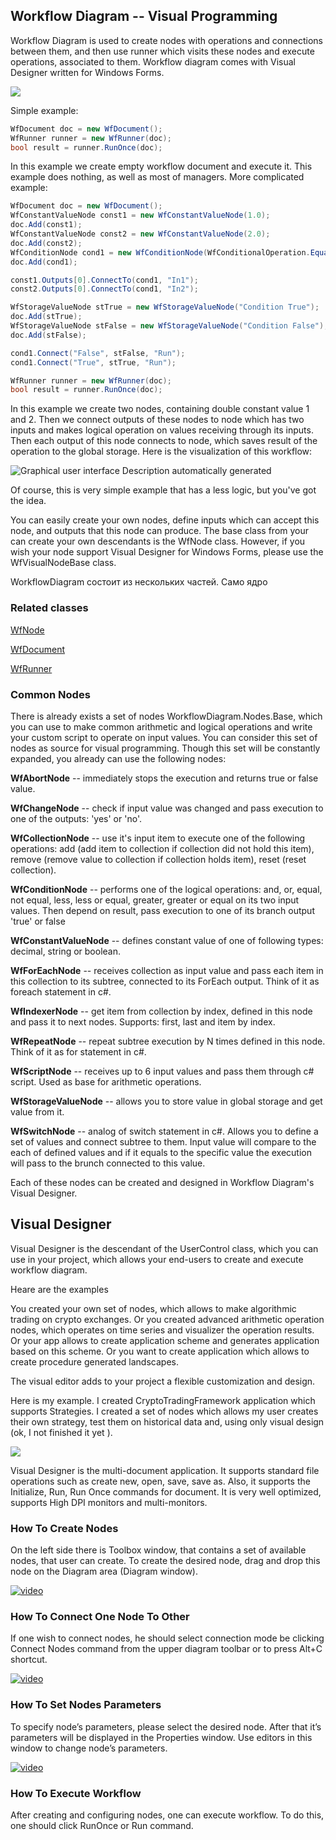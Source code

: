 ## Workflow Diagram -- Visual Programming

Workflow Diagram is used to create nodes with operations and connections between them, and then use runner which visits these nodes and execute operations, associated to them. Workflow diagram comes with Visual Designer written for Windows Forms.

![](https://user-images.githubusercontent.com/18391055/186918434-a3970be3-173b-47f3-bf8e-d3f96dd09189.png)

Simple example:
```csharp
WfDocument doc = new WfDocument(); 
WfRunner runner = new WfRunner(doc);
bool result = runner.RunOnce(doc);
```
In this example we create empty workflow document and execute it. This example does nothing, as well as most of managers. 
More complicated example: 
```csharp
WfDocument doc = new WfDocument();
WfConstantValueNode const1 = new WfConstantValueNode(1.0);
doc.Add(const1);
WfConstantValueNode const2 = new WfConstantValueNode(2.0);
doc.Add(const2);
WfConditionNode cond1 = new WfConditionNode(WfConditionalOperation.Equal);
doc.Add(cond1);

const1.Outputs[0].ConnectTo(cond1, "In1");
const2.Outputs[0].ConnectTo(cond1, "In2");

WfStorageValueNode stTrue = new WfStorageValueNode("Condition True");
doc.Add(stTrue);
WfStorageValueNode stFalse = new WfStorageValueNode("Condition False");
doc.Add(stFalse);

cond1.Connect("False", stFalse, "Run");
cond1.Connect("True", stTrue, "Run");

WfRunner runner = new WfRunner(doc);
bool result = runner.RunOnce(doc);
```
In this example we create two nodes, containing double constant value 1
and 2. Then we connect outputs of these nodes to node which has two
inputs and makes logical operation on values receiving through its
inputs. Then each output of this node connects to node, which saves
result of the operation to the global storage. Here is the visualization
of this workflow:

![Graphical user interface Description automatically
generated](https://user-images.githubusercontent.com/18391055/186923787-bf02d783-30ef-481c-99a7-347e72befb34.png)

Of course, this is very simple example that has a less logic, but you've
got the idea.

You can easily create your own nodes, define inputs which can accept
this node, and outputs that this node can produce. The base class from
your can create your own descendants is the WfNode class. However, if
you wish your node support Visual Designer for Windows Forms, please use
the WfVisualNodeBase class.

WorkflowDiagram состоит из нескольких частей. Само ядро

### Related classes
[WfNode](https://github.com/ArsenAbazian/WorkflowDiagram/blob/main/Help/WfNode.md)

[WfDocument](https://github.com/ArsenAbazian/WorkflowDiagram/blob/main/Help/WfDocument.md)

[WfRunner](https://github.com/ArsenAbazian/WorkflowDiagram/blob/main/Help/WfRunner.md)

### Common Nodes
There is already exists a set of nodes WorkflowDiagram.Nodes.Base, which
you can use to make common arithmetic and logical operations and write
your custom script to operate on input values. You can consider this set
of nodes as source for visual programming. Though this set will be
constantly expanded, you already can use the following nodes:

**WfAbortNode** -- immediately stops the execution and returns true or false
value.

**WfChangeNode** -- check if input value was changed and pass execution to
one of the outputs: 'yes' or 'no'.

**WfCollectionNode** -- use it's input item to execute one of the following
operations: add (add item to collection if collection did not hold this
item), remove (remove value to collection if collection holds item),
reset (reset collection).

**WfConditionNode** -- performs one of the logical operations: and, or,
equal, not equal, less, less or equal, greater, greater or equal on its
two input values. Then depend on result, pass execution to one of its
branch output 'true' or false

**WfConstantValueNode** -- defines constant value of one of following types:
decimal, string or boolean.

**WfForEachNode** -- receives collection as input value and pass each item
in this collection to its subtree, connected to its ForEach output.
Think of it as foreach statement in c\#.

**WfIndexerNode** -- get item from collection by index, defined in this node
and pass it to next nodes. Supports: first, last and item by index.

**WfRepeatNode** -- repeat subtree execution by N times defined in this
node. Think of it as for statement in c\#.

**WfScriptNode** -- receives up to 6 input values and pass them through c\#
script. Used as base for arithmetic operations.

**WfStorageValueNode** -- allows you to store value in global storage and
get value from it.

**WfSwitchNode** -- analog of switch statement in c\#. Allows you to define
a set of values and connect subtree to them. Input value will compare to
the each of defined values and if it equals to the specific value the
execution will pass to the brunch connected to this value.

Each of these nodes can be created and designed in Workflow Diagram's
Visual Designer.

## Visual Designer

Visual Designer is the descendant of the UserControl class, which you
can use in your project, which allows your end-users to create and
execute workflow diagram.

Heare are the examples

You created your own set of nodes, which allows to make algorithmic
trading on crypto exchanges. Or you created advanced arithmetic
operation nodes, which operates on time series and visualizer the
operation results. Or your app allows to create application scheme and
generates application based on this scheme. Or you want to create
application which allows to create procedure generated landscapes.

The visual editor adds to your project a flexible customization and
design.

Here is my example. I created CryptoTradingFramework application which
supports Strategies. I created a set of nodes which allows my user
creates their own strategy, test them on historical data and, using only
visual design (ok, I not finished it yet ). 

![](https://user-images.githubusercontent.com/18391055/186923903-1e48b2ee-dbd8-4491-9756-ca353b34d776.png)

Visual Designer is the multi-document application. It supports standard file operations such as create new, open, save, save as. Also, it supports the Initialize, Run, Run Once commands for document. It is very well optimized, supports High DPI monitors and multi-monitors.

### How To Create Nodes
On the left side there is Toolbox window, that contains a set of available nodes, that user can create. To create the desired node, drag and drop this node on the Diagram area (Diagram window).

[![video](http://img.youtube.com/vi/XeFd7waxqw8/0.jpg)](https://youtu.be/XeFd7waxqw8/) 

### How To Connect One Node To Other
If one wish to connect nodes, he should select connection mode be clicking Connect Nodes command from the upper diagram toolbar or to press Alt+C shortcut.

[![video](http://img.youtube.com/vi/UCAVOtsd2d0/0.jpg)](https://youtu.be/UCAVOtsd2d0/)

### How To Set Nodes Parameters
To specify node’s parameters, please select the desired node. After that it’s parameters will be displayed in the Properties window. Use editors in this window to change node’s parameters.

[![video](http://img.youtube.com/vi/U2fj98ET_yU/0.jpg)](https://youtu.be/U2fj98ET_yU/)

### How To Execute Workflow
After creating and configuring nodes, one can execute workflow. To do this, one should click RunOnce or Run command.


